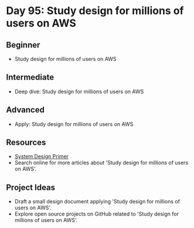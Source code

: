 # Day 95: Study design for millions of users on AWS

## Beginner
- Study design for millions of users on AWS

## Intermediate
- Deep dive: Study design for millions of users on AWS

## Advanced
- Apply: Study design for millions of users on AWS

## Resources
- [System Design Primer](https://github.com/donnemartin/system-design-primer/search?q=Study+design+for+millions+of+users+on+AWS)
- Search online for more articles about 'Study design for millions of users on AWS'.

## Project Ideas
- Draft a small design document applying 'Study design for millions of users on AWS'.
- Explore open source projects on GitHub related to 'Study design for millions of users on AWS'.
